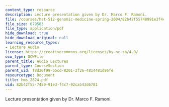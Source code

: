 ```yaml
---
content_type: resource
description: Lecture presentation given by Dr. Marco F. Ramoni.
file: /courses/hst-512-genomic-medicine-spring-2004/82b42f55748991e3f4c792ca543d6781_hms_2824.pdf
file_size: 679583
file_type: application/pdf
hide_download: true
hide_download_original: null
learning_resource_types:
- Lecture Audio
license: https://creativecommons.org/licenses/by-nc-sa/4.0/
ocw_type: OCWFile
parent_title: Audio Lectures
parent_type: CourseSection
parent_uid: f8d20f99-b5cd-8201-2f26-4814481d96fe
resourcetype: Document
title: hms_2824.pdf
uid: 82b42f55-7489-91e3-f4c7-92ca543d6781
---
```

Lecture presentation given by Dr. Marco F. Ramoni.
